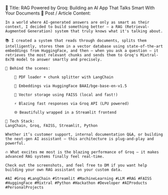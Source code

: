 🚀 Title: RAG Powered by Groq: Building an AI App That Talks Smart With Your Documents
📄 Post / Article Content:

    In a world where AI-generated answers are only as smart as their context, I decided to build something better — a RAG (Retrieval-Augmented Generation) system that truly knows what it's talking about.

    📚 I created a system that reads through documents, splits them intelligently, stores them in a vector database using state-of-the-art embeddings from HuggingFace, and then — when you ask a question — it retrieves the most relevant chunks and sends them to Groq's Mixtral-8x7B model to answer smartly and precisely.

    🧠 Behind the scenes:

        📂 PDF loader + chunk splitter with LangChain

        🤖 Embeddings via HuggingFace BAAI/bge-base-en-v1.5

        💽 Vector storage using FAISS (local and fast!)

        ⚡ Blazing fast responses via Groq API (LPU powered)

        🌐 Beautifully wrapped in a Streamlit frontend

    🔗 Tech Stack:
    LangChain, Groq, FAISS, Streamlit, Python

    Whether it’s customer support, internal documentation Q&A, or building the next-gen AI assistant — this architecture is plug-and-play and powerful.

    🔥 What excites me most is the blazing performance of Groq — it makes advanced RAG systems finally feel real-time.

    Check out the screenshots, and feel free to DM if you want help building your own RAG assistant on your custom data.

    #AI #Groq #LangChain #Streamlit #MachineLearning #LLM #RAG #FAISS #HuggingFace #Mixtral #Python #Hackathon #Developer #AIProducts #PersonalProjects

